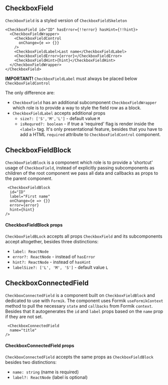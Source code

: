 ## CheckboxField

`CheckboxField` is a styled version of `CheckboxFieldSkeleton`

```
<CheckboxField id="ID" hasError={!!error} hasHint={!!hint}>
  <CheckboxFieldWrapper>
    <CheckboxFieldControl
      onChange={e => {}}
    />
    <CheckboxFieldLabel>Last name</CheckboxFieldLabel>
    <CheckboxFieldError>{error}</CheckboxFieldError>
    <CheckboxFieldHint>{hint}</CheckboxFieldHint>
  </CheckboxFieldWrapper>
</CheckboxField>
```

**IMPORTANT!** `CheckboxFieldLabel` must always be placed below `CheckboxFieldControl`

The only difference are:

- `CheckboxField` has an additional subcomponent `CheckboxFieldWrapper` which role is to provide a way to style the field row as a block.
- `CheckboxFieldLabel` accepts additional props
  - `size?: ['S','M','L']` - default value `M`
  - `isRequred?: boolean` - if true a 'required' flag is render inside the `<label>` tag. It's only presentational feature, besides that you have to add a HTML `required` attribute to `CheckboxFieldControl` component.

## CheckboxFieldBlock

`CheckboxFieldBlock` is a component which role is to provide a 'shortcut' usage of `CheckboxField`, instead of explicitly passing subcomponents as children of the root component we pass all data and callbacks as props to the parent component.

```
 <CheckboxFieldBlock
  id="ID"
  label="First name"
  onChange={e => {}}
  error={error}
  hint={hint}
/>
```

#### CheckboxFieldBlock props

`CheckboxFieldBLock` accepts all props `CheckboxField` and its subcomponents accept altogether, besides three distinctions:

- `label: ReactNode`
- `error?: ReactNode` - instead of `hasError`
- `hint?: ReactNode` - instead of `hasHint`
- `labelSize?: ['L', 'M', 'S']` - default value `L`

## CheckboxConnectedField

`CheckboxConnectedField` is a component built on `CheckboxFieldBlock` and dedicated to use with `Formik`. The component uses Formik `useFormikContext` method to pull the necessary `state` and `callbacks` from Formik `context`. Besides that it autogenerates the `id` and `label` props based on the `name` prop if they are not set.

```
 <CheckboxConnectedField
  name="title"
/>
```

#### CheckboxConnectedField props

`CheckboxConnectedField` accepts the same props as `CheckboxFieldBlock` besides two distinctions:

- `name: string` (name is required)
- `label?: ReactNode` (label is optional)
